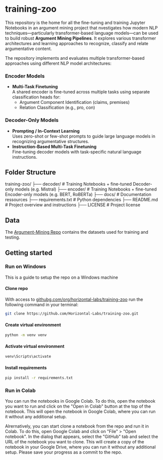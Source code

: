# training-zoo

This repository is the home for all the fine-tuning and training Jupyter Notebooks in an argument mining project that nvestigates how modern NLP techniques—particularly transformer-based language models—can be used to build robust **Argument Mining Pipelines**. It explores various transformer architectures and learning approaches to recognize, classify and relate argumentative content.

The repository implements and evaluates multiple transformer-based approaches using different NLP model architectures:

### Encoder Models
- **Multi-Task Finetuning**  
  A shared encoder is fine-tuned across multiple tasks using separate classification heads for:
  - Argument Component Identification (claims, premises)
  - Relation Classification (e.g., pro, con)

### Decoder-Only Models
- **Prompting / In-Context Learning**  
  Uses zero-shot or few-shot prompts to guide large language models in recognizing argumentative structures.
- **Instruction-Based Multi-Task Finetuning**  
  Fine-tuning decoder models with task-specific natural language instructions.

## Folder Structure
training-zoo/
├── decoder/             # Training Notebooks + fine-tuned Decoder-only models (e.g. Mistral)
├── encoder/             # Training Notebooks + fine-tuned Encoder-only models (e.g. BERT, RoBERTa)
├── docs/                # Documentation ressources
├── requirements.txt     # Python dependencies
├── README.md            # Project overview and instructions
├── LICENSE              # Project license

## Data
The [Argument-Mining Repo](https://github.com/Horizontal-Labs/Argument-Mining) contains the datasets used for training and testing. 

## Getting started
### Run on Windows
This is a guide to setup the repo on a Windows machine

#### Clone repo
With access to [githubg.com/org/horizontal-labs/training-zoo](https://github.com/Horizontal-Labs/training-zoo) run the following command in your terminal:

```bash
git clone https://github.com/Horizontal-Labs/training-zoo.git
```

#### Create virtual environment
```bash
python -m venv venv
```

#### Activate virtual environment
```bash
venv\Scripts\activate
```
#### Install requirements
```bash
pip install -r requirements.txt
```

### Run in Colab
You can run the notebooks in Google Colab. To do this, open the notebook you want to run and click on the "Open in Colab" button at the top of the notebook. This will open the notebook in Google Colab, where you can run it without any additional setup.

Alrernatively, you can start clone a notebook from the repo and run it in Colab. To do this, open Google Colab and click on "File" > "Open notebook". In the dialog that appears, select the "GitHub" tab and select the URL of the notebook you want to clone. This will create a copy of the notebook in your Google Drive, where you can run it without any additional setup. Please save your progress as a commit to the repo.
